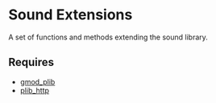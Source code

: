 # Sound Extensions
A set of functions and methods extending the sound library.

## Requires
- [gmod_plib](https://github.com/Pika-Software/gmod_plib)
- [plib_http](https://github.com/Pika-Software/plib_http)
